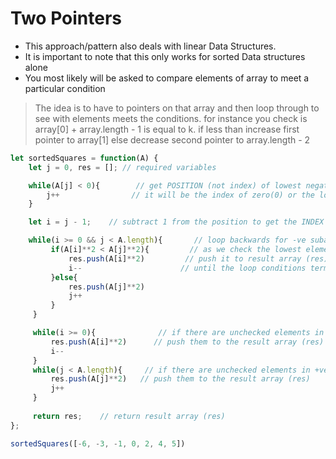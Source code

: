 # Two Pointers
- This approach/pattern also deals with linear Data Structures. 
- It is important to note that this only works for sorted Data structures alone
- You most likely will be asked to compare elements of array to meet a particular condition
> The idea is to have to pointers on that array and then loop through to see with elements meets the conditions. for instance you check is array[0] + array.length - 1 is equal to k. if less than increase first pointer to array[1] else decrease second pointer to array.length - 2

```js
let sortedSquares = function(A) {
    let j = 0, res = []; // required variables

    while(A[j] < 0){        // get POSITION (not index) of lowest negative number in the sorted array (A) ==>
        j++                // it will be the index of zero(0) or the lowest positive number (array index starts from 0)
    }

    let i = j - 1;    // subtract 1 from the position to get the INDEX of the lowest negative number (array index starts from 0)

    while(i >= 0 && j < A.length){       // loop backwards for -ve subarray and forwards for +ve subarray
         if(A[i]**2 < A[j]**2){         // as we check the lowest elements squared from each of the subarrays, 
             res.push(A[i]**2)         // push it to result array (res) and then loop respectively 
             i--                      // until the loop conditions terminates
         }else{
             res.push(A[j]**2)
             j++
         }
     }

     while(i >= 0){              // if there are unchecked elements in -ve subarray before loop termination
         res.push(A[i]**2)      // push them to the result array (res)
         i--
     }
     while(j < A.length){     // if there are unchecked elements in +ve subarray before loop termination
         res.push(A[j]**2)   // push them to the result array (res)
         j++
     }
     
     return res;    // return result array (res)
};

sortedSquares([-6, -3, -1, 0, 2, 4, 5])
```